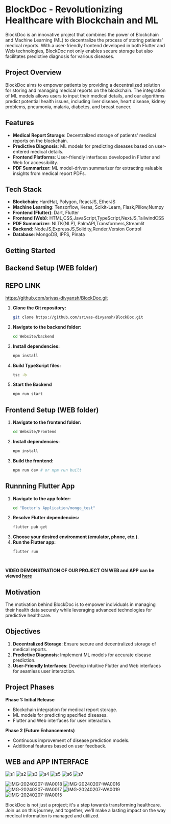 # BlockDoc - Revolutionizing Healthcare with Blockchain and ML

BlockDoc is an innovative project that combines the power of Blockchain and Machine Learning (ML) to decentralize the process of storing patients' medical reports. With a user-friendly frontend developed in both Flutter and Web technologies, BlockDoc not only enables secure storage but also facilitates predictive diagnosis for various diseases.

## Project Overview

BlockDoc aims to empower patients by providing a decentralized solution for storing and managing medical reports on the blockchain. The integration of ML models allows users to input their medical details, and our algorithms predict potential health issues, including liver disease, heart disease, kidney problems, pneumonia, malaria, diabetes, and breast cancer.

## Features

- **Medical Report Storage**: Decentralized storage of patients' medical reports on the blockchain.
- **Predictive Diagnosis**: ML models for predicting diseases based on user-entered medical details.
- **Frontend Platforms**: User-friendly interfaces developed in Flutter and Web for accessibility.
- **PDF Summarizer**: ML model-driven summarizer for extracting valuable insights from medical report PDFs.

## Tech Stack

- **Blockchain**: HardHat, Polygon, ReactJS, EtherJS
- **Machine Learning**: Tensorflow, Keras, Scikit-Learn, Flask,Pillow,Numpy
- **Frontend (Flutter)**: Dart, Flutter
- **Frontend (Web)**: HTML,CSS,JavaScript,TypeScript,NextJS,TailwindCSS
- **PDF Summarizer**: NLTK(NLP), PalmAPI,Transformers,Streamlit
- **Backend**: NodeJS,ExpressJS,Solidity,Render,Version Control
- **Database**: MongoDB, IPFS, Pinata
## Getting Started

## Backend Setup (WEB folder)
## REPO LINK
<https://github.com/srivas-divyansh/BlockDoc.git>
1. **Clone the Git repository:**
   ```bash
   git clone https://github.com/srivas-divyansh/BlockDoc.git
2. **Navigate to the backend folder:**
   ```bash
   cd Website/backend
3. **Install dependencies:**
   ```bash
   npm install

3. **Build TypeScript files:**
   ```bash
   tsc -b
4. **Start the Backend**
   ```bash
   npm run start
## Frontend Setup (WEB folder)
1. **Navigate to the frontend folder:**
   ```bash
   cd Website/Frontend
2. **Install dependencies:**
   ```bash
   npm install
3. **Build the frontend:**
   ```bash
   npm run dev # or npm run built

## Runnning Flutter App
1. **Navigate to the app folder:**
   ```bash
   cd "Doctor's Application/mongo_test"
2. **Resolve Flutter dependencies:**
   ```bash
   flutter pub get
3. **Choose your desired environment (emulator, phone, etc.).**
4. **Run the Flutter app:**
   ```bash
   flutter run




**VIDEO DEMONSTRATION OF OUR PROJECT ON WEB and APP can be viewed [here](https://drive.google.com/drive/folders/18MjbfBinvpmukWxK7A3iAbwt1ubvf5Z1?usp=drive_link)**


## Motivation

The motivation behind BlockDoc is to empower individuals in managing their health data securely while leveraging advanced technologies for predictive healthcare.

## Objectives

1. **Decentralized Storage**: Ensure secure and decentralized storage of medical reports.
2. **Predictive Diagnosis**: Implement ML models for accurate disease prediction.
3. **User-Friendly Interfaces**: Develop intuitive Flutter and Web interfaces for seamless user interaction.

## Project Phases

**Phase 1: Initial Release**

- Blockchain integration for medical report storage.
- ML models for predicting specified diseases.
- Flutter and Web interfaces for user interaction.

**Phase 2 (Future Enhancements)**

- Continuous improvement of disease prediction models.
- Additional features based on user feedback.



## WEB  and APP INTERFACE
![s1](https://github.com/gitsubh7/BlockDoc/assets/123920716/4f06ad25-2a0c-4ae2-b363-1fb09538a19f)
![s2](https://github.com/gitsubh7/BlockDoc/assets/123920716/dfcbb626-2422-492f-8d7a-daec5733ae45)
![s3](https://github.com/gitsubh7/BlockDoc/assets/123920716/3bfb35f0-a805-4984-9d03-208f89371897)
![s4](https://github.com/gitsubh7/BlockDoc/assets/123920716/1ba15f44-3bd5-4e11-9d82-758f46a5ddad)
![s5](https://github.com/gitsubh7/BlockDoc/assets/123920716/e86e4c1f-6e1d-45f8-bb19-29c11999771b)
![s6](https://github.com/gitsubh7/BlockDoc/assets/123920716/26e7762b-e5af-4a56-be0e-672d5977b76e)
![s7](https://github.com/gitsubh7/BlockDoc/assets/123920716/d4060eec-f0da-4611-aee3-2d9255e227c6)



![IMG-20240207-WA0018](https://github.com/gitsubh7/BlockDoc/assets/123920716/0a8905b2-342e-4b06-9075-b2969b70cf58)
![IMG-20240207-WA0016](https://github.com/gitsubh7/BlockDoc/assets/123920716/6462e617-18b6-49d7-92f6-7797e95c23c2)
![IMG-20240207-WA0017](https://github.com/gitsubh7/BlockDoc/assets/123920716/34ecff06-f499-48ab-8ba4-8fa823ecfde3)
![IMG-20240207-WA0019](https://github.com/gitsubh7/BlockDoc/assets/123920716/40c7b0c5-a5ee-4ce4-aa68-85386f1f1943)
![IMG-20240207-WA0015](https://github.com/gitsubh7/BlockDoc/assets/123920716/7043f67d-a473-42f3-84e6-986e5ae7e9cb)









BlockDoc is not just a project; it's a step towards transforming healthcare. Join us on this journey, and together, we'll make a lasting impact on the way medical information is managed and utilized.



